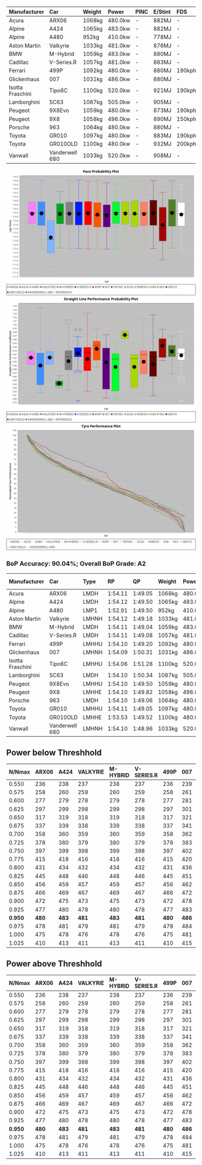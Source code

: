 | Manufacturer     | Car            | Weight | Power   | PINC    | E/Stint | FDS     |
|:-|:-|:-|:-|:-|:-|:-|
| Acura            | ARX06          | 1068kg | 480.0kw |    -    | 882MJ   |    -    |
| Alpine           | A424           | 1065kg | 483.0kw |    -    | 882MJ   |    -    |
| Alpine           | A480           | 952kg  | 410.0kw |    -    | 778MJ   |    -    |
| Aston Martin     | Valkyrie       | 1033kg | 481.0kw |    -    | 876MJ   |    -    |
| BMW              | M-Hybrid       | 1059kg | 483.0kw |    -    | 880MJ   |    -    |
| Cadillac         | V-Series.R     | 1057kg | 481.0kw |    -    | 883MJ   |    -    |
| Ferrari          | 499P           | 1092kg | 480.0kw |    -    | 880MJ   | 190kph  |
| Glickenhaus      | 007            | 1031kg | 486.0kw |    -    | 880MJ   |    -    |
| Isotta Fraschini | Tipo6C         | 1100kg | 520.0kw |    -    | 921MJ   | 190kph  |
| Lamborghini      | SC63           | 1087kg | 505.0kw |    -    | 905MJ   |    -    |
| Peugeot          | 9X8Evo         | 1059kg | 480.0kw |    -    | 873MJ   | 190kph  |
| Peugeot          | 9X8            | 1058kg | 496.0kw |    -    | 890MJ   | 150kph  |
| Porsche          | 963            | 1064kg | 480.0kw |    -    | 880MJ   |    -    |
| Toyota           | GR010          | 1097kg | 480.0kw |    -    | 883MJ   | 190kph  |
| Toyota           | GR010OLD       | 1100kg | 480.0kw |    -    | 932MJ   | 200kph  |
| Vanwall          | Vanderwell 680 | 1033kg | 520.0kw |    -    | 908MJ   |    -    |

![PACECHART](./IMG/AUTO.png)
![STRAIGHTLINEPERFORMANCECHART](./IMG/AUTO_sp.png)
![TYREPERFORMANCECHART](./IMG/AUTO_tw.png)

### BoP Accuracy: 90.04%; Overall BoP Grade: A2
| Manufacturer     | Car            | Type  | RP      | QP      | Weight | Power¹  | Threshhold | PINC    | Power²   | E/Stint | AVG Vmax  | FDS     | RDLC | L/Stint | BOP-Grade | Model Accuracy | Model Points | Match%  | SimDiff |
|:-|:-|:-|:-|:-|:-|:-|:-|:-|:-|:-|:-|:-|:-|:-|:-|:-|:-|:-|:-|
| Acura            | ARX06          | LMDH  | 1:54.11 | 1:49.05 | 1068kg | 480.0kw | 0.0kph     |    -    | 480.00kw |  882MJ  | 273.13kph |    -    | 1.00 | 29      | +B1       | 100.00%        | 996          | 89.44%  | -0.44   |
| Alpine           | A424           | LMDH  | 1:54.12 | 1:49.50 | 1065kg | 483.0kw | 0.0kph     |    -    | 483.00kw |  882MJ  | 270.40kph |    -    | 1.01 | 29      | +A2       | 98.94%         | 2047         | 92.96%  | #       |
| Alpine           | A480           | LMP1  | 1:52.91 | 1:49.50 |  952kg | 410.0kw | 0.0kph     |    -    | 410.00kw |  778MJ  | 272.76kph |    -    | 0.98 | 27      | -E2       | 92.36%         | 1643         | 53.66%  | +0.26   |
| Aston Martin     | Valkyrie       | LMHNH | 1:54.12 | 1:49.18 | 1033kg | 481.0kw | 0.0kph     |    -    | 481.00kw |  876MJ  | 264.22kph |    -    | 1.05 | 29      | +C2       | 100.00%        | 247          | 71.80%  | #       |
| BMW              | M-Hybrid       | LMDH  | 1:54.11 | 1:49.04 | 1059kg | 483.0kw | 0.0kph     |    -    | 483.00kw |  880MJ  | 273.31kph |    -    | 1.01 | 29      | ~A1       | 98.84%         | 3070         | 100.00% | #       |
| Cadillac         | V-Series.R     | LMDH  | 1:54.11 | 1:49.08 | 1057kg | 481.0kw | 0.0kph     |    -    | 481.00kw |  883MJ  | 274.60kph |    -    | 1.01 | 29      | +A2       | 98.94%         | 5427         | 90.48%  | +1.28   |
| Ferrari          | 499P           | LMHHU | 1:54.10 | 1:49.20 | 1092kg | 480.0kw | 0.0kph     |    -    | 480.00kw |  880MJ  | 271.66kph | 190kph  | 1.02 | 29      | ~A1       | 100.00%        | 6554         | 100.00% | +1.31   |
| Glickenhaus      | 007            | LMHNH | 1:54.09 | 1:50.31 | 1031kg | 486.0kw | 0.0kph     |    -    | 486.00kw |  880MJ  | 279.11kph |    -    | 0.96 | 29      | +A2       | 93.90%         | 2170         | 94.36%  | +0.05   |
| Isotta Fraschini | Tipo6C         | LMHHU | 1:54.06 | 1:51.28 | 1100kg | 520.0kw | 0.0kph     |    -    | 520.00kw |  921MJ  | 273.76kph | 190kph  | 1.02 | 29      | +C2       | 97.73%         | 129          | 74.15%  | #       |
| Lamborghini      | SC63           | LMDH  | 1:54.10 | 1:50.34 | 1087kg | 505.0kw | 0.0kph     |    -    | 505.00kw |  905MJ  | 270.98kph |    -    | 1.01 | 29      | ~A1       | 100.00%        | 784          | 96.90%  | -0.45   |
| Peugeot          | 9X8Evo         | LMHHU | 1:54.10 | 1:49.50 | 1059kg | 480.0kw | 0.0kph     |    -    | 480.00kw |  873MJ  | 283.70kph | 190kph  | 0.99 | 29      | ~A1       | 100.00%        | 1457         | 99.51%  | #       |
| Peugeot          | 9X8            | LMHHE | 1:54.10 | 1:49.82 | 1058kg | 496.0kw | 0.0kph     |    -    | 496.00kw |  890MJ  | 271.45kph | 150kph  | 1.02 | 29      | ~A1       | 99.16%         | 4816         | 100.00% | +0.31   |
| Porsche          | 963            | LMDH  | 1:54.10 | 1:49.06 | 1064kg | 480.0kw | 0.0kph     |    -    | 480.00kw |  880MJ  | 271.73kph |    -    | 1.01 | 29      | ~A1       | 99.91%         | 14205        | 100.00% | +0.88   |
| Toyota           | GR010          | LMHHU | 1:54.11 | 1:49.05 | 1097kg | 480.0kw | 0.0kph     |    -    | 480.00kw |  883MJ  | 269.25kph | 190kph  | 1.01 | 29      | +A2       | 99.73%         | 4795         | 94.60%  | +0.87   |
| Toyota           | GR010OLD       | LMHHE | 1:53.53 | 1:49.52 | 1100kg | 480.0kw | 0.0kph     |    -    | 480.00kw |  932MJ  | 276.54kph | 200kph  | 0.99 | 29      | -B2       | 94.52%         | 690          | 82.80%  | #       |
| Vanwall          | Vanderwell 680 | LMHNH | 1:54.10 | 1:48.96 | 1033kg | 520.0kw | 0.0kph     |    -    | 520.00kw |  908MJ  | 281.29kph |    -    | 1.02 | 29      | ~A1       | 95.37%         | 639          | 100.00% | +0.83   |

## Power below Threshhold
| N/Nmax    | ARX06   | A424    | VALKYRIE | M-HYBRID | V-SERIES.R | 499P    | 007     | TIPO6C  | SC63    | 9X8EVO  | 9X8     | 963     | GR010   | GR010OLD | VANDERWELL 680 | ​     | RPM      | A480    |
|:-|:-|:-|:-|:-|:-|:-|:-|:-|:-|:-|:-|:-|:-|:-|:-|:-|:-|:-|
|  0.550    |  236    |  238    |  237     |  238     |  237       |  236    |  239    |  256    |  249    |  236    |  244    |  236    |  236    |  236     |  256           |  ​    |   --     |   -     |
|  0.575    |  258    |  260    |  259     |  260     |  259       |  258    |  261    |  279    |  272    |  258    |  267    |  258    |  258    |  258     |  279           |  ​    |   --     |   -     |
|  0.600    |  277    |  279    |  278     |  279     |  278       |  277    |  281    |  300    |  292    |  277    |  287    |  277    |  277    |  277     |  300           |  ​    |   --     |   -     |
|  0.625    |  297    |  299    |  298     |  299     |  298       |  297    |  301    |  322    |  312    |  297    |  307    |  297    |  297    |  297     |  322           |  ​    |   --     |   -     |
|  0.650    |  317    |  319    |  318     |  319     |  318       |  317    |  321    |  343    |  333    |  317    |  327    |  317    |  317    |  317     |  343           |  ​    |   --     |   -     |
|  0.675    |  337    |  339    |  338     |  339     |  338       |  337    |  341    |  365    |  355    |  337    |  348    |  337    |  337    |  337     |  365           |  ​    |   --     |   -     |
|  0.700    |  358    |  360    |  359     |  360     |  359       |  358    |  362    |  387    |  376    |  358    |  369    |  358    |  358    |  358     |  387           |  ​    |   --     |   -     |
|  0.725    |  378    |  380    |  379     |  380     |  379       |  378    |  383    |  409    |  397    |  378    |  390    |  378    |  378    |  378     |  409           |  ​    |   --     |   -     |
|  0.750    |  397    |  399    |  398     |  399     |  398       |  397    |  402    |  430    |  417    |  397    |  410    |  397    |  397    |  397     |  430           |  ​    |   --     |   -     |
|  0.775    |  415    |  418    |  416     |  418     |  416       |  415    |  420    |  449    |  436    |  415    |  429    |  415    |  415    |  415     |  449           |  ​    |  5000    |  241    |
|  0.800    |  431    |  434    |  432     |  434     |  432       |  431    |  436    |  467    |  454    |  431    |  445    |  431    |  431    |  431     |  467           |  ​    |  5500    |  284    |
|  0.825    |  445    |  448    |  446     |  448     |  446       |  445    |  451    |  482    |  469    |  445    |  460    |  445    |  445    |  445     |  482           |  ​    |  6000    |  318    |
|  0.850    |  456    |  459    |  457     |  459     |  457       |  456    |  462    |  494    |  480    |  456    |  471    |  456    |  456    |  456     |  494           |  ​    |  6500    |  359    |
|  0.875    |  466    |  469    |  467     |  469     |  467       |  466    |  472    |  505    |  490    |  466    |  481    |  466    |  466    |  466     |  505           |  ​    |  7000    |  401    |
|  0.900    |  472    |  475    |  473     |  475     |  473       |  472    |  478    |  512    |  497    |  472    |  488    |  472    |  472    |  472     |  512           |  ​    |  7500    |  411    |
|  0.925    |  477    |  480    |  478     |  480     |  478       |  477    |  483    |  517    |  502    |  477    |  493    |  477    |  477    |  477     |  517           |  ​    |  8000    |  407    |
| **0.950** | **480** | **483** | **481**  | **483**  | **481**    | **480** | **486** | **520** | **505** | **480** | **496** | **480** | **480** | **480**  | **520**        | **​** | **8500** | **410** |
|  0.975    |  478    |  481    |  479     |  481     |  479       |  478    |  484    |  518    |  503    |  478    |  494    |  478    |  478    |  478     |  518           |  ​    |  9000    |  205    |
|  1.000    |  475    |  478    |  476     |  478     |  476       |  475    |  481    |  514    |  500    |  475    |  491    |  475    |  475    |  475     |  514           |  ​    |   --     |   -     |
|  1.025    |  410    |  413    |  411     |  413     |  411       |  410    |  415    |  444    |  431    |  410    |  424    |  410    |  410    |  410     |  444           |  ​    |   --     |   -     |

## Power above Threshhold
| N/Nmax    | ARX06   | A424    | VALKYRIE | M-HYBRID | V-SERIES.R | 499P    | 007     | TIPO6C  | SC63    | 9X8EVO  | 9X8     | 963     | GR010   | GR010OLD | VANDERWELL 680 | ​     | RPM      | A480    |
|:-|:-|:-|:-|:-|:-|:-|:-|:-|:-|:-|:-|:-|:-|:-|:-|:-|:-|:-|
|  0.550    |  236    |  238    |  237     |  238     |  237       |  236    |  239    |  256    |  249    |  236    |  244    |  236    |  236    |  236     |  256           |  ​    |   --     |   -     |
|  0.575    |  258    |  260    |  259     |  260     |  259       |  258    |  261    |  279    |  272    |  258    |  267    |  258    |  258    |  258     |  279           |  ​    |   --     |   -     |
|  0.600    |  277    |  279    |  278     |  279     |  278       |  277    |  281    |  300    |  292    |  277    |  287    |  277    |  277    |  277     |  300           |  ​    |   --     |   -     |
|  0.625    |  297    |  299    |  298     |  299     |  298       |  297    |  301    |  322    |  312    |  297    |  307    |  297    |  297    |  297     |  322           |  ​    |   --     |   -     |
|  0.650    |  317    |  319    |  318     |  319     |  318       |  317    |  321    |  343    |  333    |  317    |  327    |  317    |  317    |  317     |  343           |  ​    |   --     |   -     |
|  0.675    |  337    |  339    |  338     |  339     |  338       |  337    |  341    |  365    |  355    |  337    |  348    |  337    |  337    |  337     |  365           |  ​    |   --     |   -     |
|  0.700    |  358    |  360    |  359     |  360     |  359       |  358    |  362    |  387    |  376    |  358    |  369    |  358    |  358    |  358     |  387           |  ​    |   --     |   -     |
|  0.725    |  378    |  380    |  379     |  380     |  379       |  378    |  383    |  409    |  397    |  378    |  390    |  378    |  378    |  378     |  409           |  ​    |   --     |   -     |
|  0.750    |  397    |  399    |  398     |  399     |  398       |  397    |  402    |  430    |  417    |  397    |  410    |  397    |  397    |  397     |  430           |  ​    |   --     |   -     |
|  0.775    |  415    |  418    |  416     |  418     |  416       |  415    |  420    |  449    |  436    |  415    |  429    |  415    |  415    |  415     |  449           |  ​    |  5000    |  241    |
|  0.800    |  431    |  434    |  432     |  434     |  432       |  431    |  436    |  467    |  454    |  431    |  445    |  431    |  431    |  431     |  467           |  ​    |  5500    |  284    |
|  0.825    |  445    |  448    |  446     |  448     |  446       |  445    |  451    |  482    |  469    |  445    |  460    |  445    |  445    |  445     |  482           |  ​    |  6000    |  318    |
|  0.850    |  456    |  459    |  457     |  459     |  457       |  456    |  462    |  494    |  480    |  456    |  471    |  456    |  456    |  456     |  494           |  ​    |  6500    |  359    |
|  0.875    |  466    |  469    |  467     |  469     |  467       |  466    |  472    |  505    |  490    |  466    |  481    |  466    |  466    |  466     |  505           |  ​    |  7000    |  401    |
|  0.900    |  472    |  475    |  473     |  475     |  473       |  472    |  478    |  512    |  497    |  472    |  488    |  472    |  472    |  472     |  512           |  ​    |  7500    |  411    |
|  0.925    |  477    |  480    |  478     |  480     |  478       |  477    |  483    |  517    |  502    |  477    |  493    |  477    |  477    |  477     |  517           |  ​    |  8000    |  407    |
| **0.950** | **480** | **483** | **481**  | **483**  | **481**    | **480** | **486** | **520** | **505** | **480** | **496** | **480** | **480** | **480**  | **520**        | **​** | **8500** | **410** |
|  0.975    |  478    |  481    |  479     |  481     |  479       |  478    |  484    |  518    |  503    |  478    |  494    |  478    |  478    |  478     |  518           |  ​    |  9000    |  205    |
|  1.000    |  475    |  478    |  476     |  478     |  476       |  475    |  481    |  514    |  500    |  475    |  491    |  475    |  475    |  475     |  514           |  ​    |   --     |   -     |
|  1.025    |  410    |  413    |  411     |  413     |  411       |  410    |  415    |  444    |  431    |  410    |  424    |  410    |  410    |  410     |  444           |  ​    |   --     |   -     |
